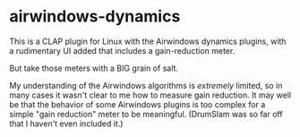 airwindows-dynamics
=====

This is a CLAP plugin for Linux with the Airwindows dynamics plugins, with a
rudimentary UI added that includes a gain-reduction meter.

But take those meters with a BIG grain of salt.

My understanding of the Airwindows algorithms is _extremely_ limited, so in
many cases it wasn't clear to me how to measure gain reduction.  It may well be
that the behavior of some Airwindows plugins is too complex for a simple "gain
reduction" meter to be meaningful.  (DrumSlam was so far off that I haven't
even included it.)

